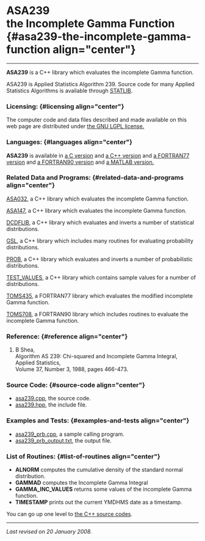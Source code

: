 ASA239\
the Incomplete Gamma Function {#asa239-the-incomplete-gamma-function align="center"}
=============================

------------------------------------------------------------------------

**ASA239** is a C++ library which evaluates the incomplete Gamma
function.

ASA239 is Applied Statistics Algorithm 239. Source code for many Applied
Statistics Algorithms is available through
[STATLIB](http://lib.stat.cmu.edu/apstat).

### Licensing: {#licensing align="center"}

The computer code and data files described and made available on this
web page are distributed under [the GNU LGPL
license.](../../txt/gnu_lgpl.txt)

### Languages: {#languages align="center"}

**ASA239** is available in [a C version](../../c_src/asa239/asa239.md)
and [a C++ version](../../master/asa239/asa239.md) and [a FORTRAN77
version](../../f77_src/asa239/asa239.md) and [a FORTRAN90
version](../../f_src/asa239/asa239.md) and [a MATLAB
version.](../../m_src/asa239/asa239.md)

### Related Data and Programs: {#related-data-and-programs align="center"}

[ASA032](../../master/asa032/asa032.md), a C++ library which
evaluates the incomplete Gamma function.

[ASA147](../../master/asa147/asa147.md), a C++ library which
evaluates the incomplete Gamma function.

[DCDFLIB](../../master/dcdflib/dcdflib.md), a C++ library which
evaluates and inverts a number of statistical distributions.

[GSL](../../master/gsl/gsl.md), a C++ library which includes many
routines for evaluating probability distributions.

[PROB](../../master/prob/prob.md), a C++ library which evaluates and
inverts a number of probabilistic distributions.

[TEST\_VALUES](../../master/test_values/test_values.md), a C++
library which contains sample values for a number of distributions.

[TOMS435](../../f77_src/toms435/toms435.md), a FORTRAN77 library which
evaluates the modified incomplete Gamma function.

[TOMS708](../../f_src/toms708/toms708.md), a FORTRAN90 library which
includes routines to evaluate the incomplete Gamma function.

### Reference: {#reference align="center"}

1.  B Shea,\
    Algorithm AS 239: Chi-squared and Incomplete Gamma Integral,\
    Applied Statistics,\
    Volume 37, Number 3, 1988, pages 466-473.

### Source Code: {#source-code align="center"}

-   [asa239.cpp](asa239.cpp), the source code.
-   [asa239.hpp](asa239.hpp), the include file.

### Examples and Tests: {#examples-and-tests align="center"}

-   [asa239\_prb.cpp](asa239_prb.cpp), a sample calling program.
-   [asa239\_prb\_output.txt](asa239_prb_output.txt), the output file.

### List of Routines: {#list-of-routines align="center"}

-   **ALNORM** computes the cumulative density of the standard normal
    distribution.
-   **GAMMAD** computes the Incomplete Gamma Integral
-   **GAMMA\_INC\_VALUES** returns some values of the incomplete Gamma
    function.
-   **TIMESTAMP** prints out the current YMDHMS date as a timestamp.

You can go up one level to [the C++ source codes](../cpp_src.md).

------------------------------------------------------------------------

*Last revised on 20 January 2008.*
